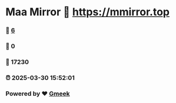 # Maa Mirror :link: https://mmirror.top 
### :page_facing_up: [6](https://mmirror.top/tag.html) 
### :speech_balloon: 0 
### :hibiscus: 17230 
### :alarm_clock: 2025-03-30 15:52:01 
### Powered by :heart: [Gmeek](https://github.com/Meekdai/Gmeek)
